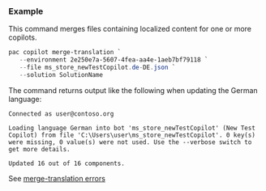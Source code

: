 ### Example

This command merges files containing localized content for one or more copilots.

```PowerShell
pac copilot merge-translation `
   --environment 2e250e7a-5607-4fea-aa4e-1aeb7bf79118 `
   --file ms_store_newTestCopilot.de-DE.json `
   --solution SolutionName
```

The command returns output like the following when updating the German language:

```Text
Connected as user@contoso.org

Loading language German into bot 'ms_store_newTestCopilot' (New Test Copilot) from file 'C:\Users\user\ms_store_newTestCopilot'. 0 key(s) were missing, 0 value(s) were not used. Use the --verbose switch to get more details.

Updated 16 out of 16 components.
```
See [merge-translation errors](#merge-translation-errors)
